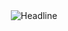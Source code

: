 <div align=center>
  <img src="https://readme-typing-svg.herokuapp.com?duration=7000&color=2D9ECF&lines=Hi%2C+There+I'm+Amine+hmine;Big+Data+%26+Cloud+Computing+student" alt="Headline" />
  </div>

<!--
**AmineHmine/AmineHmine** is a ✨ _special_ ✨ repository because its `README.md` (this file) appears on your GitHub profile.

Here are some ideas to get you started:

- 🔭 I’m currently working on ...
- 🌱 I’m currently learning ...
- 👯 I’m looking to collaborate on ...
- 🤔 I’m looking for help with ...
- 💬 Ask me about ...
- 📫 How to reach me: ...
- 😄 Pronouns: ...
- ⚡ Fun fact: ...
-->
